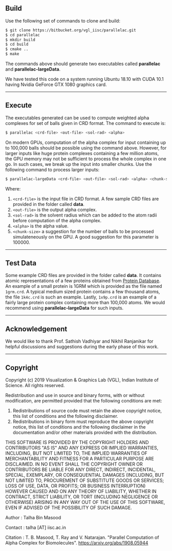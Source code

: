 ## Build

Use the following set of commands to clone and build:

```bash
$ git clone https://bitbucket.org/vgl_iisc/parallelac.git
$ cd parallelac
$ mkdir build
$ cd build
$ cmake ..
$ make
```

The commands above should generate two executables called **parallelac** and **parallelac-largeData**.

We have tested this code on a system running Ubuntu 18.10 with CUDA 10.1 having Nvidia GeForce GTX 1080 graphics card.

---

## Execute

The executables generated can be used to compute weighted alpha complexes for set of balls given in CRD format. The command to execute is:

```bash
$ parallelac <crd-file> <out-file> <sol-rad> <alpha>
```

On modern GPUs, computation of the alpha complex for input containing up to 100,000 balls should be possible using the command above. However, for larger inputs like huge protein complexes containing a few million atoms, the GPU memory may not be sufficient to process the whole complex in one go. In such cases, we break up the input into smaller chunks. Use the following command to process larger inputs:

```bash
$ parallelac-largeData <crd-file> <out-file> <sol-rad> <alpha> <chunk-size>
```

Where:

 1. `<crd-file>` is the input file in CRD format. A few sample CRD files are provided in the folder called **data**.
 2. `<out-file>` is the output alpha complex.
 3. `<sol-rad>` is the solvent radius which can be added to the atom radii before computation of the alpha complex.
 4. `<alpha>` is the alpha value.
 5. `<chunk-size>` a suggestion for the number of balls to be processed simulateneously on the GPU. A good suggestion for this parameter is 100000.

---

## Test Data

Some example CRD files are provided in the folder called **data**. It contains atomic representations of a few proteins obtained from [Protein Database](https://www.rcsb.org/). An example of a small protein is 1GRM which is provided as the file named `1grm.crd`. A typical medium sized protein contains a few thousand atoms, the file `1k4c.crd` is such an example. Lastly, `1x9p.crd` is an example of a fairly large protein complex containing more than 100,000 atoms. We would recommend using **parallelac-largeData** for such inputs.

---

## Acknowledgement

We would like to thank Prof. Sathish Vadhiyar and Nikhil Ranjanikar for helpful discussions and suggestions during the early phase of this work.

---

## Copyright

Copyright (c) 2019 Visualization & Graphics Lab (VGL), Indian Institute of Science. All rights reserved.

Redistribution and use in source and binary forms, with or without
modification, are permitted provided that the following conditions are met:

1. Redistributions of source code must retain the above copyright notice, this list of conditions and the following disclaimer.
2. Redistributions in binary form must reproduce the above copyright notice, this list of conditions and the following disclaimer in the documentation and/or other materials provided with the distribution.

THIS SOFTWARE IS PROVIDED BY THE COPYRIGHT HOLDERS AND CONTRIBUTORS "AS IS" AND
ANY EXPRESS OR IMPLIED WARRANTIES, INCLUDING, BUT NOT LIMITED TO, THE IMPLIED
WARRANTIES OF MERCHANTABILITY AND FITNESS FOR A PARTICULAR PURPOSE ARE
DISCLAIMED. IN NO EVENT SHALL THE COPYRIGHT OWNER OR CONTRIBUTORS BE LIABLE FOR
ANY DIRECT, INDIRECT, INCIDENTAL, SPECIAL, EXEMPLARY, OR CONSEQUENTIAL DAMAGES
(INCLUDING, BUT NOT LIMITED TO, PROCUREMENT OF SUBSTITUTE GOODS OR SERVICES;
LOSS OF USE, DATA, OR PROFITS; OR BUSINESS INTERRUPTION) HOWEVER CAUSED AND
ON ANY THEORY OF LIABILITY, WHETHER IN CONTRACT, STRICT LIABILITY, OR TORT
(INCLUDING NEGLIGENCE OR OTHERWISE) ARISING IN ANY WAY OUT OF THE USE OF THIS
SOFTWARE, EVEN IF ADVISED OF THE POSSIBILITY OF SUCH DAMAGE.
 
Author   : Talha Bin Masood

Contact  : talha [AT] iisc.ac.in

Citation : T. B. Masood, T. Ray and V. Natarajan. "Parallel Computation of Alpha Complex for Biomolecules". https://arxiv.org/abs/1908.05944
